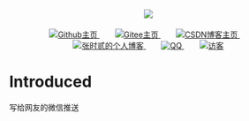 <!-- 动态字 -->

<h1 align="center">
	<a href="https://zhangshier.vip/">
		<img src="https://readme-typing-svg.herokuapp.com/?lines=钱晴;早安好!&center=true&size=27">
	</a>
</h1>

<!-- 徽标 -->

<p align="center">
			<a style="margin-inline:5px" target="_blank" href="https://github.com/GC-ZF">
				<img src="https://img.shields.io/badge/Github-Overview-blue?style=flat&logo=GitHub"
					title="Github主页">
			</a>&emsp;
			<a style="margin-inline:5px" target="_blank" href="https://gitee.com/gc-zhang">
				<img src="https://img.shields.io/badge/Gitee-Overview-blue?style=flat&logo=Gitee" 
        title="Gitee主页">
			</a>&emsp;
			<a style="margin-inline:5px" target="_blank" href="https://blog.csdn.net/qq_49488584">
				<img src="https://img.shields.io/badge/CSDN-博客-c32136?style=flat&logo=C"
					title="CSDN博客主页">
			</a>&emsp;
			<a style="margin-inline:5px" target="_blank" href="https://zhangshier.vip/">
				<img src="https://img.shields.io/badge/Blog-个人博客-FDE6E0?style=flat&logo=Blogger"
					title="张时贰的个人博客">
			</a>&emsp;
			<a style="margin-inline:5px" target="_blank" href="http://wpa.qq.com/msgrd?v=3&uin=1310446718&site=qq&menu=yes">
				<img src="https://img.shields.io/badge/腾讯-QQ-0cedbe?style=flat&logo=Tencent QQ"
					title="QQ">
			</a>&emsp;
      			<a style="margin-inline:5px" target="_blank" href="">
				<img  src="https://visitor-badge.glitch.me/badge?page_id=QianQIng" title="访客"/>
			</a>
</p>

# Introduced

写给网友的微信推送
